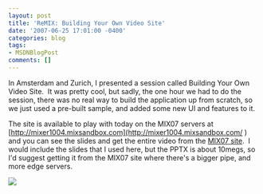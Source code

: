 ```yaml
---
layout: post
title: 'ReMIX: Building Your Own Video Site'
date: '2007-06-25 17:01:00 -0400'
categories: blog
tags:
- MSDNBlogPost
comments: []
---
```


In Amsterdam and Zurich, I presented a session called Building Your Own Video Site.  It was pretty cool, but sadly, the one hour we had to do the session, there was no real way to build the application up from scratch, so we just used a pre-built sample, and added some new UI and features to it.

The site is available to play with today on the MIX07 servers at [http://mixer1004.mixsandbox.com](http://mixer1004.mixsandbox.com/ ) and you can see the slides and get the entire video from the [MIX07 site](http://sessions.visitmix.com/default.asp?event=1011&amp;session=2012&amp;pid=DEV13&amp;disc=&amp;id=1522&amp;year=2007&amp;search=DEV13).  I would include the slides that I used here, but the PPTX is about 10megs, so I'd suggest getting it from the MIX07 site where there's a bigger pipe, and more edge servers.

![](http://blogs.msdn.com/aggbug.aspx?PostID=3528357)